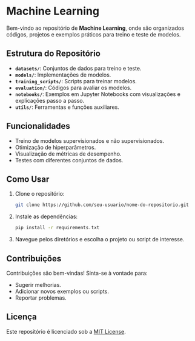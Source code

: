 # **Machine Learning**  

Bem-vindo ao repositório de **Machine Learning**, onde são organizados códigos, projetos e exemplos práticos para treino e teste de modelos.  

## **Estrutura do Repositório**  
- **`datasets/`**: Conjuntos de dados para treino e teste.  
- **`models/`**: Implementações de modelos.  
- **`training_scripts/`**: Scripts para treinar modelos.  
- **`evaluation/`**: Códigos para avaliar os modelos.  
- **`notebooks/`**: Exemplos em Jupyter Notebooks com visualizações e explicações passo a passo.  
- **`utils/`**: Ferramentas e funções auxiliares.  

## **Funcionalidades**  
- Treino de modelos supervisionados e não supervisionados.  
- Otimização de hiperparâmetros.  
- Visualização de métricas de desempenho.  
- Testes com diferentes conjuntos de dados.  

## **Como Usar**  
1. Clone o repositório:  
   ```bash
   git clone https://github.com/seu-usuario/nome-do-repositorio.git
   ```  
2. Instale as dependências:  
   ```bash
   pip install -r requirements.txt
   ```  
3. Navegue pelos diretórios e escolha o projeto ou script de interesse.  

## **Contribuições**  
Contribuições são bem-vindas! Sinta-se à vontade para:  
- Sugerir melhorias.  
- Adicionar novos exemplos ou scripts.  
- Reportar problemas.  

## **Licença**  
Este repositório é licenciado sob a [MIT License](LICENSE).
